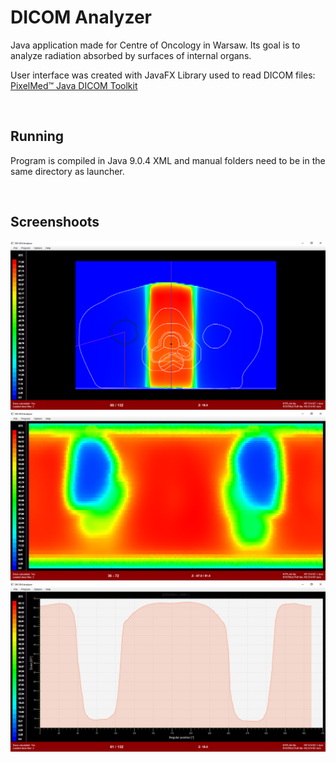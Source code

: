 # DICOM Analyzer
Java application made for Centre of Oncology in Warsaw.
Its goal is to analyze radiation absorbed by surfaces of internal organs.

User interface was created with JavaFX
Library used to read DICOM files:
[PixelMed™ Java DICOM Toolkit](http://www.pixelmed.com/dicomtoolkit.html)

&nbsp;
## Running
Program is compiled in Java 9.0.4
XML and manual folders need to be in the same directory as launcher.

&nbsp;
## Screenshoots
![Screen 1](screenshoots/data.png?raw=true "Data loaded from DICOM files")
![Screen 2](screenshoots/surface.png?raw=true "Surface of internal organ seen from the inside")
![Screen 3](screenshoots/chart.png?raw=true "Dose absorbed by a specific slice of surface")
